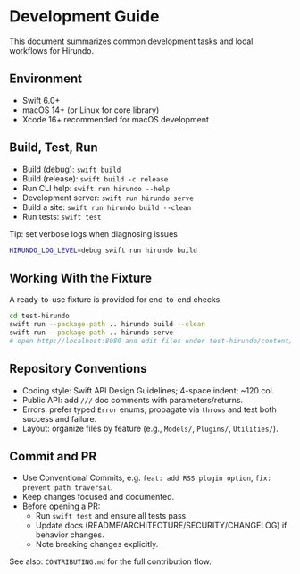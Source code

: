 # Development Guide

This document summarizes common development tasks and local workflows for Hirundo.

## Environment

- Swift 6.0+
- macOS 14+ (or Linux for core library)
- Xcode 16+ recommended for macOS development

## Build, Test, Run

- Build (debug): `swift build`
- Build (release): `swift build -c release`
- Run CLI help: `swift run hirundo --help`
- Development server: `swift run hirundo serve`
- Build a site: `swift run hirundo build --clean`
- Run tests: `swift test`

Tip: set verbose logs when diagnosing issues

```bash
HIRUNDO_LOG_LEVEL=debug swift run hirundo build
```

## Working With the Fixture

A ready-to-use fixture is provided for end-to-end checks.

```bash
cd test-hirundo
swift run --package-path .. hirundo build --clean
swift run --package-path .. hirundo serve
# open http://localhost:8080 and edit files under test-hirundo/content/
```

## Repository Conventions

- Coding style: Swift API Design Guidelines; 4-space indent; ~120 col.
- Public API: add `///` doc comments with parameters/returns.
- Errors: prefer typed `Error` enums; propagate via `throws` and test both success and failure.
- Layout: organize files by feature (e.g., `Models/`, `Plugins/`, `Utilities/`).

## Commit and PR

- Use Conventional Commits, e.g. `feat: add RSS plugin option`, `fix: prevent path traversal`.
- Keep changes focused and documented.
- Before opening a PR:
  - Run `swift test` and ensure all tests pass.
  - Update docs (README/ARCHITECTURE/SECURITY/CHANGELOG) if behavior changes.
  - Note breaking changes explicitly.

See also: `CONTRIBUTING.md` for the full contribution flow.

